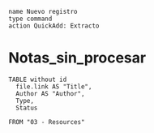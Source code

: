 
```button
name Nuevo registro
type command
action QuickAdd: Extracto
```
# Notas_sin_procesar

```dataview
TABLE without id 
  file.link AS "Title",
  Author AS "Author",
  Type, 
  Status

FROM "03 - Resources"
```

